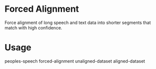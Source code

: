 
# Forced Alignment

Force alignment of long speech and text data into shorter segments that match
with high confidence.

# Usage

peoples-speech forced-alignment unaligned-dataset aligned-dataset


